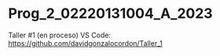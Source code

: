 # Prog_2_02220131004_A_2023

Taller #1 (en proceso) VS Code: https://github.com/davidgonzalocordon/Taller_1


